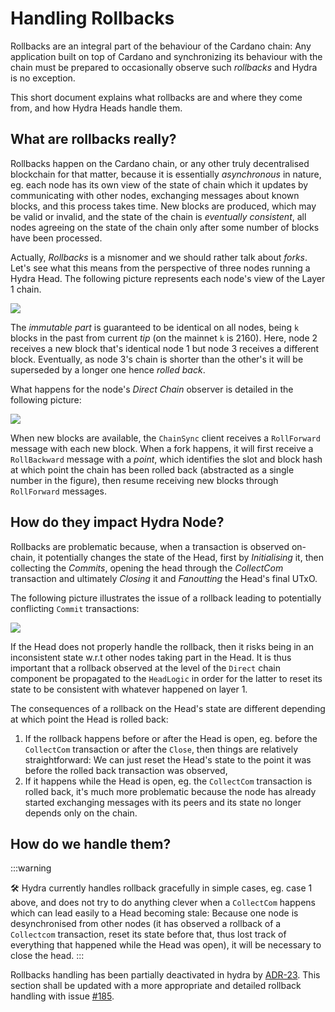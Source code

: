 # Handling Rollbacks

Rollbacks are an integral part of the behaviour of the Cardano chain: Any application built on top of Cardano and synchronizing its behaviour with the chain must be prepared to occasionally observe such _rollbacks_ and Hydra is no exception.

This short document explains what rollbacks are and where they come from, and how Hydra Heads handle them.

## What are rollbacks really?

Rollbacks happen on the Cardano chain, or any other truly decentralised blockchain for that matter, because it is essentially  _asynchronous_ in nature, eg. each node has its own view of the state of chain which it updates by communicating with other nodes, exchanging messages about known blocks, and this process takes time. New blocks are produced, which may be valid or invalid, and the state of the chain is _eventually consistent_, all nodes agreeing on the state of the chain only after some number of blocks have been processed.

Actually, _Rollbacks_ is a misnomer and we should rather talk about _forks_. Let's see what this means from the perspective of three nodes running a Hydra Head. The following picture represents each node's view of the Layer 1 chain.

![](rollbacks-1.jpg)

The _immutable part_ is guaranteed to be identical on all nodes, being `k` blocks in the past from current _tip_ (on the mainnet `k` is 2160). Here, node 2 receives a new block that's identical node 1 but node 3 receives a different block. Eventually, as node 3's chain is shorter than the other's it will be superseded by a longer one hence _rolled back_.

What happens for the node's _Direct Chain_ observer is detailed in the following picture:

![](rollbacks-2.jpg)

When new blocks are available, the `ChainSync` client receives a `RollForward` message with each new block. When a fork happens, it will first receive a `RollBackward` message with a _point_, which identifies the slot and block hash at which point the chain has been rolled back (abstracted as a single number in the figure), then resume receiving new blocks through `RollForward` messages.

## How do they impact Hydra Node?

Rollbacks are problematic because, when a transaction is observed on-chain, it potentially changes the state of the Head, first by _Initialising_ it, then collecting the _Commits_, opening the head through the _CollectCom_ transaction and ultimately _Closing_ it and _Fanoutting_ the Head's final UTxO.

The following picture illustrates the issue of a rollback leading to potentially conflicting `Commit`  transactions:

![](rollbacks-3.jpg)

If the Head does not properly handle the rollback, then it risks being in an inconsistent state w.r.t other nodes taking part in the Head. It is thus important that a rollback observed at the level of the `Direct` chain component be propagated to the `HeadLogic` in order for the latter to reset its state to be consistent with whatever happened on layer 1.

The consequences of a rollback on the Head's state are different depending at which point the Head is rolled back:
1. If the rollback happens before or after the Head is open, eg. before the `CollectCom` transaction or after the `Close`, then things are relatively straightforward: We can just reset the Head's state to the point it was before the rolled back transaction was observed,
2. If it happens while the Head is open, eg. the `CollectCom` transaction is rolled back, it's much more problematic because the node has already started exchanging messages with its peers and its state no longer depends only on the chain.

## How do we handle them?

:::warning

🛠 Hydra currently handles rollback gracefully in simple cases, eg. case 1 above, and does not try to do anything clever when a `CollectCom` happens which can lead easily to a Head becoming stale: Because one node is desynchronised from other nodes (it has observed a rollback of a `Collectcom` transaction, reset its state before that, thus lost track of everything that happened while the Head was open), it will be necessary to close the head.
:::

Rollbacks handling has been partially deactivated in hydra by [ADR-23](https://github.com/input-output-hk/hydra/blob/master/docs/adr/2023-04-26_023-single-state.md). This section shall be updated with a more appropriate and detailed rollback handling with issue [#185](https://github.com/input-output-hk/hydra/issues/185).
